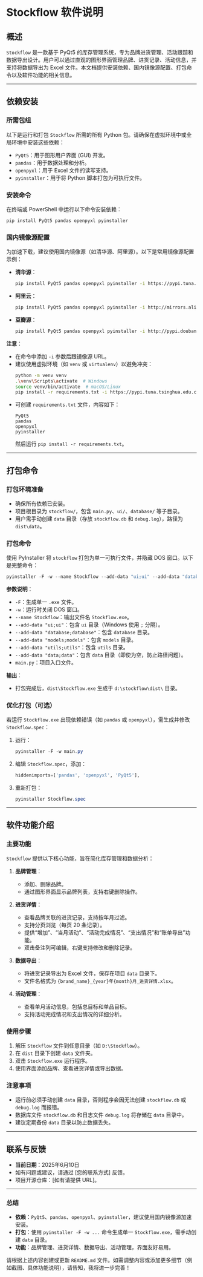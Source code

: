 
# Stockflow 软件说明

## 概述
`Stockflow` 是一款基于 PyQt5 的库存管理系统，专为品牌进货管理、活动跟踪和数据导出设计。用户可以通过直观的图形界面管理品牌、进货记录、活动信息，并支持将数据导出为 Excel 文件。本文档提供安装依赖、国内镜像源配置、打包命令以及软件功能的相关信息。

---

## 依赖安装

### 所需包组
以下是运行和打包 `Stockflow` 所需的所有 Python 包。请确保在虚拟环境中或全局环境中安装这些依赖：

- `PyQt5`：用于图形用户界面 (GUI) 开发。
- `pandas`：用于数据处理和分析。
- `openpyxl`：用于 Excel 文件的读写支持。
- `pyinstaller`：用于将 Python 脚本打包为可执行文件。

### 安装命令
在终端或 PowerShell 中运行以下命令安装依赖：

```bash
pip install PyQt5 pandas openpyxl pyinstaller
```

### 国内镜像源配置
为加速下载，建议使用国内镜像源（如清华源、阿里源）。以下是常用镜像源配置示例：

- **清华源**：
  ```bash
  pip install PyQt5 pandas openpyxl pyinstaller -i https://pypi.tuna.tsinghua.edu.cn/simple
  ```

- **阿里云**：
  ```bash
  pip install PyQt5 pandas openpyxl pyinstaller -i http://mirrors.aliyun.com/pypi/simple/
  ```

- **豆瓣源**：
  ```bash
  pip install PyQt5 pandas openpyxl pyinstaller -i http://pypi.douban.com/simple/
  ```

**注意**：
- 在命令中添加 `-i` 参数后跟镜像源 URL。
- 建议使用虚拟环境（如 `venv` 或 `virtualenv`）以避免冲突：
  ```bash
  python -m venv venv
  .\venv\Scripts\activate  # Windows
  source venv/bin/activate  # macOS/Linux
  pip install -r requirements.txt -i https://pypi.tuna.tsinghua.edu.cn/simple
  ```
- 可创建 `requirements.txt` 文件，内容如下：
  ```
  PyQt5
  pandas
  openpyxl
  pyinstaller
  ```
  然后运行 `pip install -r requirements.txt`。

---

## 打包命令

### 打包环境准备
- 确保所有依赖已安装。
- 项目根目录为 `stockflow/`，包含 `main.py`、`ui/`、`database/` 等子目录。
- 用户需手动创建 `data` 目录（存放 `stockflow.db` 和 `debug.log`），路径为 `dist\data`。

### 打包命令
使用 PyInstaller 将 `stockflow` 打包为单一可执行文件，并隐藏 DOS 窗口。以下是完整命令：

```powershell
pyinstaller -F -w --name Stockflow --add-data "ui;ui" --add-data "database;database" --add-data "models;models" --add-data "utils;utils" --add-data "data;data" main.py
```

**参数说明**：
- `-F`：生成单一 `.exe` 文件。
- `-w`：运行时关闭 DOS 窗口。
- `--name Stockflow`：输出文件名 `Stockflow.exe`。
- `--add-data "ui;ui"`：包含 `ui` 目录（Windows 使用 `;` 分隔）。
- `--add-data "database;database"`：包含 `database` 目录。
- `--add-data "models;models"`：包含 `models` 目录。
- `--add-data "utils;utils"`：包含 `utils` 目录。
- `--add-data "data;data"`：包含 `data` 目录（即使为空，防止路径问题）。
- `main.py`：项目入口文件。

**输出**：
- 打包完成后，`dist\Stockflow.exe` 生成于 `d:\stockflow\dist\` 目录。

### 优化打包（可选）
若运行 `Stockflow.exe` 出现依赖错误（如 `pandas` 或 `openpyxl`），需生成并修改 `Stockflow.spec`：
1. 运行：
   ```powershell
   pyinstaller -F -w main.py
   ```
2. 编辑 `Stockflow.spec`，添加：
   ```python
   hiddenimports=['pandas', 'openpyxl', 'PyQt5'],
   ```
3. 重新打包：
   ```powershell
   pyinstaller Stockflow.spec
   ```

---

## 软件功能介绍

### 主要功能
`Stockflow` 提供以下核心功能，旨在简化库存管理和数据分析：

1. **品牌管理**：
   - 添加、删除品牌。
   - 通过图形界面显示品牌列表，支持右键删除操作。

2. **进货详情**：
   - 查看品牌关联的进货记录，支持按年月过滤。
   - 支持分页浏览（每页 20 条记录）。
   - 提供“增加”、“当月活动”、“活动完成情况”、“支出情况”和“账单导出”功能。
   - 双击备注列可编辑，右键支持修改和删除记录。

3. **数据导出**：
   - 将进货记录导出为 Excel 文件，保存在项目 `data` 目录下。
   - 文件名格式为 `{brand_name}_{year}年{month}月_进货详情.xlsx`。

4. **活动管理**：
   - 查看单月活动信息，包括总目标和单品目标。
   - 支持活动完成情况和支出情况的详细分析。

### 使用步骤
1. 解压 `Stockflow` 文件到任意目录（如 `D:\Stockflow`）。
2. 在 `dist` 目录下创建 `data` 文件夹。
3. 双击 `Stockflow.exe` 运行程序。
4. 使用界面添加品牌、查看进货详情或导出数据。

### 注意事项
- 运行前必须手动创建 `data` 目录，否则程序会因无法创建 `stockflow.db` 或 `debug.log` 而报错。
- 数据库文件 `stockflow.db` 和日志文件 `debug.log` 将存储在 `data` 目录中。
- 建议定期备份 `data` 目录以防止数据丢失。

---

## 联系与反馈
- **当前日期**：2025年6月10日
- 如有问题或建议，请通过 [您的联系方式] 反馈。
- 项目开源仓库：[如有请提供 URL]。

---

### 总结
- **依赖**：`PyQt5`、`pandas`、`openpyxl`、`pyinstaller`，建议使用国内镜像源加速安装。
- **打包**：使用 `pyinstaller -F -w ...` 命令生成单一 `Stockflow.exe`，需手动创建 `data` 目录。
- **功能**：品牌管理、进货详情、数据导出、活动管理，界面友好易用。

请根据上述内容创建或更新 `README.md` 文件。如需调整内容或添加更多细节（例如截图、具体功能说明），请告知，我将进一步完善！